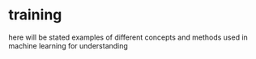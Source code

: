 # training
here will be stated examples of different concepts and methods used in machine learning for understanding
